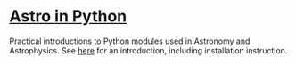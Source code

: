 # [Astro in Python](http://www.christopherlovell.co.uk/astro-python/)

Practical introductions to Python modules used in Astronomy and Astrophysics. See [here](http://www.christopherlovell.co.uk/astro-python/) for an introduction, including installation instruction.

